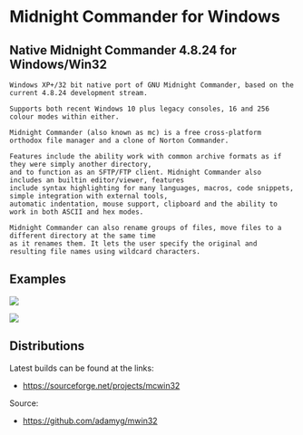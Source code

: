
# Midnight Commander for Windows

## Native Midnight Commander 4.8.24 for Windows/Win32

	Windows XP+/32 bit native port of GNU Midnight Commander, based on the current 4.8.24 development stream.

	Supports both recent Windows 10 plus legacy consoles, 16 and 256 colour modes within either.

	Midnight Commander (also known as mc) is a free cross-platform orthodox file manager and a clone of Norton Commander.

	Features include the ability work with common archive formats as if they were simply another directory,
	and to function as an SFTP/FTP client. Midnight Commander also includes an builtin editor/viewer, features
	include syntax highlighting for many languages, macros, code snippets, simple integration with external tools,
	automatic indentation, mouse support, clipboard and the ability to work in both ASCII and hex modes.

	Midnight Commander can also rename groups of files, move files to a different directory at the same time
	as it renames them. It lets the user specify the original and resulting file names using wildcard characters.


## Examples


![](https://github.com/adamyg/mcwin32/blob/master/mcwin32/art/sample01.png?raw=true)

![](https://github.com/adamyg/mcwin32/blob/master/mcwin32/art/sample03.png?raw=true)


## Distributions

Latest builds can be found at the links:

   * https://sourceforge.net/projects/mcwin32

Source:

   * https://github.com/adamyg/mwin32

